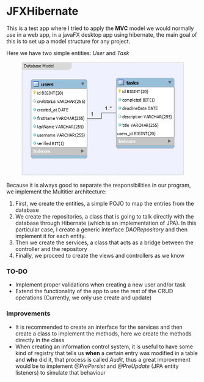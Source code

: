 # JFXHibernate
This is a test app where I tried to apply the **MVC** model we would normally use in a web app, in a javaFX desktop app using hibernate, the main goal of this is to set up a model structure for any project.

Here we have two simple entities: _User_ and _Task_
<p align="center">
  <img src="https://github.com/DevTony101/JFXHibernate/blob/master/model.png" alt="DatabaseModel" />
</p>

Because it is always good to separate the responsibilities in our program, we implement the Multitier architecture:
1. First, we create the entities, a simple POJO to map the entries from the database
2. We create the repositories, a class that is going to talk directly with the database through Hibernate (which is an implementation of JPA). In this particular case, I create a generic interface _DAORepository_ and then implement it for each entity.
3. Then we create the services, a class that acts as a bridge between the controller and the repository
4. Finally, we proceed to create the views and controllers as we know

### TO-DO
- Implement proper validations when creating a new user and/or task
- Extend the functionality of the app to use the rest of the CRUD operations (Currently, we only use create and update)

### Improvements
- It is recommended to create an interface for the services and then create a class to implement the methods, here we create the methods directly in the class
- When creating an information control system, it is useful to have some kind of registry that tells us **when** a certain entry was modified in a table and **who** did it, that process is called _Audit_, thus a great improvement would be to implement _@PrePersist_ and _@PreUpdate_ (JPA entity listeners) to simulate that behaviour
